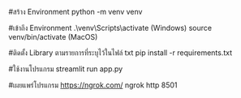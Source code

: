 #สร้าง Environment
python -m venv venv  

#เข้าถึง Environment
.\venv\Scripts\activate  (Windows)
source venv/bin/activate  (MacOS)

#ติดตั้ง Library ตามรายการที่ระบุไว้ในไฟล์ txt
pip install -r requirements.txt

#ใช้งานโปรแกรม
streamlit run app.py 

#เผยแพร่โปรแกรม
https://ngrok.com/
ngrok http 8501

 
